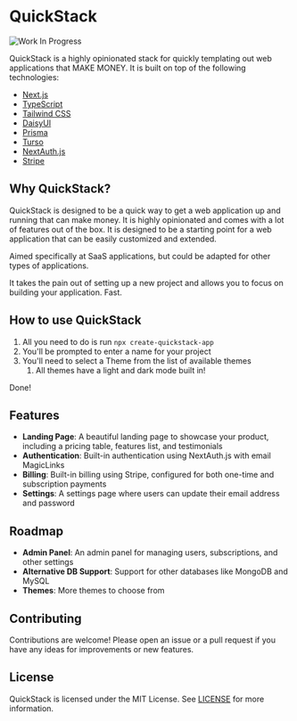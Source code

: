 # QuickStack

![Work In Progress](https://img.shields.io/badge/Status-Work%20in%20Progress-yellow)

QuickStack is a highly opinionated stack for quickly templating out web applications that MAKE MONEY. It is built on top of the following technologies:

- [Next.js](https://nextjs.org/)
- [TypeScript](https://www.typescriptlang.org/)
- [Tailwind CSS](https://tailwindcss.com/)
- [DaisyUI](https://daisyui.com/)
- [Prisma](https://www.prisma.io/)
- [Turso](https://turso.dev/)
- [NextAuth.js](https://next-auth.js.org/)
- [Stripe](https://stripe.com/)

## Why QuickStack?

QuickStack is designed to be a quick way to get a web application up and running that can make money. It is highly opinionated and comes with a lot of features out of the box. It is designed to be a starting point for a web application that can be easily customized and extended.

Aimed specifically at SaaS applications, but could be adapted for other types of applications.

It takes the pain out of setting up a new project and allows you to focus on building your application. Fast.

## How to use QuickStack

1. All you need to do is run `npx create-quickstack-app`
2. You'll be prompted to enter a name for your project
3. You'll need to select a Theme from the list of available themes
   1. All themes have a light and dark mode built in!

Done!

## Features

- **Landing Page**: A beautiful landing page to showcase your product, including a pricing table, features list, and testimonials
- **Authentication**: Built-in authentication using NextAuth.js with email MagicLinks
- **Billing**: Built-in billing using Stripe, configured for both one-time and subscription payments
- **Settings**: A settings page where users can update their email address and password

## Roadmap

- **Admin Panel**: An admin panel for managing users, subscriptions, and other settings
- **Alternative DB Support**: Support for other databases like MongoDB and MySQL
- **Themes**: More themes to choose from

## Contributing

Contributions are welcome! Please open an issue or a pull request if you have any ideas for improvements or new features.

## License

QuickStack is licensed under the MIT License. See [LICENSE](LICENSE) for more information.
